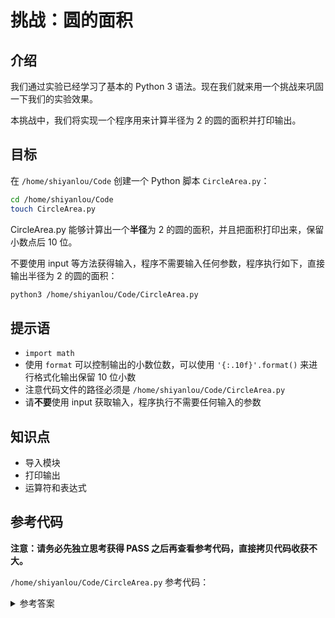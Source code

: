 # 挑战：圆的面积

## 介绍

我们通过实验已经学习了基本的 Python 3 语法。现在我们就来用一个挑战来巩固一下我们的实验效果。

本挑战中，我们将实现一个程序用来计算半径为 2 的圆的面积并打印输出。

## 目标

在 `/home/shiyanlou/Code` 创建一个 Python 脚本 `CircleArea.py`：

```bash
cd /home/shiyanlou/Code
touch CircleArea.py
```

CircleArea.py 能够计算出一个**半径**为 2 的圆的面积，并且把面积打印出来，保留小数点后 10 位。

不要使用 input 等方法获得输入，程序不需要输入任何参数，程序执行如下，直接输出半径为 2 的圆的面积：

```bash
python3 /home/shiyanlou/Code/CircleArea.py
```

## 提示语

- `import math`
- 使用 `format` 可以控制输出的小数位数，可以使用 `'{:.10f}'.format()` 来进行格式化输出保留 10 位小数
- 注意代码文件的路径必须是 `/home/shiyanlou/Code/CircleArea.py`
- 请**不要**使用 input 获取输入，程序执行不需要任何输入的参数

## 知识点

- 导入模块
- 打印输出
- 运算符和表达式

## 参考代码

**注意：请务必先独立思考获得 PASS 之后再查看参考代码，直接拷贝代码收获不大。**

`/home/shiyanlou/Code/CircleArea.py` 参考代码：

<details>
<summary>参考答案</summary>

```python
import math
# 计算圆的面积
area = 2 * 2 * math.pi
# 格式化输出圆的面积，保留10位小数
print("{:.10f}".format(area))
```

</details>